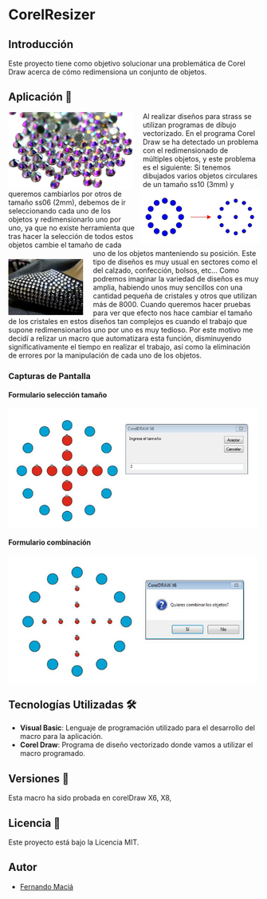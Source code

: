 # CorelResizer

## Introducción

Este proyecto tiene como objetivo solucionar una problemática de Corel Draw acerca de cómo redimensiona un conjunto de objetos.

## Aplicación :gem:

<img src="static/img/strass.jpg" alt="Strass" width="250" style="float: left; margin-right: 20px;"/>Al realizar diseños para strass se utilizan programas de dibujo vectorizado. En el programa Corel Draw se ha detectado un problema con el redimensionado de múltiples objetos, y este problema es el siguiente: 
<img src="static/img/imagen1.jpg" alt="Composición ss10" width="240" style="float: right; margin-left: 10px;"/>
Si tenemos dibujados varios objetos circulares de un tamaño ss10 (3mm) y queremos cambiarlos por otros de tamaño ss06 (2mm), debemos de ir seleccionando cada uno de los objetos y redimensionarlo uno por uno, ya que no existe herramienta que tras hacer la selección de todos estos objetos cambie el tamaño de cada uno de los objetos manteniendo su posición. 
<img src="static/img/zapato.jpeg" alt="Zapato con strass" width="150" style="float: left; margin-right: 20px; margin-top: 20px;"/>
Este tipo de diseños es muy usual en sectores como el del calzado, confección, bolsos, etc... Como podremos imaginar la variedad de diseños es muy amplia, habiendo unos muy sencillos con una cantidad pequeña de cristales y otros que utilizan más de 8000. Cuando queremos hacer pruebas para ver que efecto nos hace cambiar el tamaño de los cristales en estos diseños tan complejos es cuando el trabajo que supone redimensionarlos uno por uno es muy tedioso. Por este motivo me decidí a relizar un macro que automatizara esta función, disminuyendo significativamente el tiempo en realizar el trabajo, así como la eliminación de errores por la manipulación de cada uno de los objetos.

### Capturas de Pantalla

#### Formulario selección tamaño
<img src="static/img/captura1.JPG" alt="Strass" width="500" style="display: block;"/>

#### Formulario combinación
<img src="static/img/captura2.JPG" alt="Strass" width="500" style="display: block;"/>

## Tecnologías Utilizadas :hammer_and_wrench:

- **Visual Basic**: Lenguaje de programación utilizado para el desarrollo del macro para la aplicación.
- **Corel Draw**: Programa de diseño vectorizado donde vamos a utilizar el macro programado.

## Versiones :pushpin:

Esta macro ha sido probada en corelDraw X6, X8,

## Licencia :page_with_curl:

Este proyecto está bajo la Licencia MIT.

## Autor

- [Fernando Maciá](https://github.com/fernandomacia)


